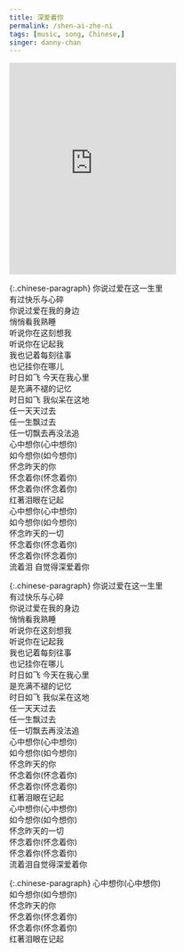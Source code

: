```yaml
---
title: 深爱着你
permalink: /shen-ai-zhe-ni
tags: [music, song, Chinese,]
singer: danny-chan
---
```


<iframe src="https://open.spotify.com/embed/track/6KfTPla5EjDKHMgcqGObhS" width="300" height="380" frameborder="0" allowtransparency="true" allow="encrypted-media">
</iframe>

{:.chinese-paragraph}
你说过爱在这一生里  
有过快乐与心碎  
你说过爱在我的身边  
悄悄看我熟睡  
听说你在这刻想我  
听说你在记起我  
我也记着每刻往事  
也记挂你在哪儿  
时日如飞 今天在我心里  
是充满不褪的记忆  
时日如飞 我似呆在这地  
任一天天过去  
任一生飘过去  
任一切飘去再没法追  
心中想你(心中想你)  
如今想你(如今想你)  
怀念昨天的你  
怀念着你(怀念着你)  
怀念着你(怀念着你)  
红著泪眼在记起  
心中想你(心中想你)  
如今想你(如今想你)  
怀念昨天的一切  
怀念着你(怀念着你)  
怀念着你(怀念着你)  
流着泪 自觉得深爱着你

{:.chinese-paragraph}
你说过爱在这一生里  
有过快乐与心碎  
你说过爱在我的身边  
悄悄看我熟睡  
听说你在这刻想我  
听说你在记起我  
我也记着每刻往事  
也记挂你在哪儿  
时日如飞 今天在我心里  
是充满不褪的记忆  
时日如飞 我似呆在这地  
任一天天过去  
任一生飘过去  
任一切飘去再没法追  
心中想你(心中想你)  
如今想你(如今想你)  
怀念昨天的你  
怀念着你(怀念着你)  
怀念着你(怀念着你)  
红著泪眼在记起  
心中想你(心中想你)  
如今想你(如今想你)  
怀念昨天的一切  
怀念着你(怀念着你)  
怀念着你(怀念着你)  
流着泪自觉得深爱着你

{:.chinese-paragraph}
心中想你(心中想你)  
如今想你(如今想你)  
怀念昨天的你  
怀念着你(怀念着你)  
怀念着你(怀念着你)  
红著泪眼在记起
